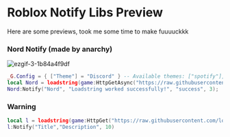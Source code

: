 # Roblox Notify Libs Preview
Here are some previews, took me some time to make fuuuuckkk

### Nord Notify (made by anarchy)
![ezgif-3-1b84a4f9df](https://github.com/razerbignamer/notification-stuff/assets/66913721/65f7f577-e77f-41ae-8ee9-ec136b9fa691)


```lua
_G.Config = { ["Theme"] = "Discord" } -- Available themes: ["spotify"], ["discord"], ["light"], ["dark"]
local Nord = loadstring(game:HttpGetAsync("https://raw.githubusercontent.com/loadfunctype/notification-stuff/main/Modules/NordModule.lua", true))();
Nord:Notify("Nord", "Loadstring worked successfully!", "success", 3);
```


### Warning
```lua
local l = loadstring(game:HttpGet("https://raw.githubusercontent.com/loadfunctype/notification-stuff/refs/heads/main/Modules/Hood.lua", true))()
l:Notify("Title","Description", 10)
```
